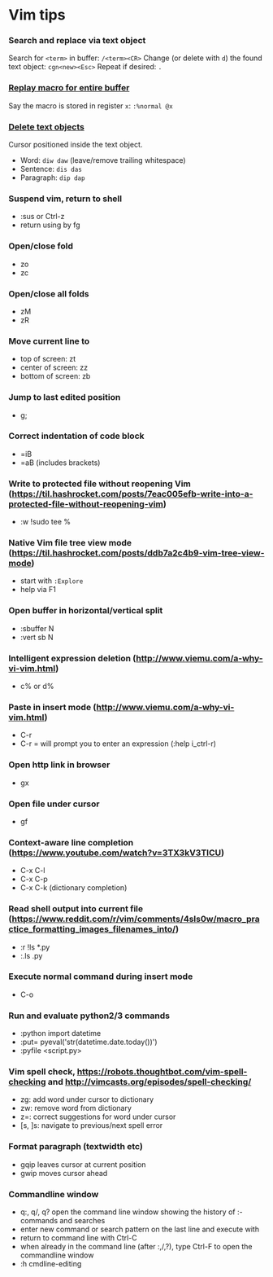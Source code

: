 # Vim tips

### Search and replace via text object

Search for `<term>` in buffer: `/<term><CR>`
Change (or delete with `d`) the found text object: `cgn<new><Esc>`
Repeat if desired: `.`

### [Replay macro for entire buffer](http://stackoverflow.com/questions/1291962/replay-a-vim-macro-until-end-of-buffer)

Say the macro is stored in register `x`: `:%normal @x`

### [Delete text objects](http://blog.carbonfive.com/2011/10/17/vim-text-objects-the-definitive-guide/)

Cursor positioned inside the text object.

- Word: `diw daw` (leave/remove trailing whitespace)
- Sentence: `dis das`
- Paragraph: `dip dap`

### Suspend vim, return to shell

- :sus or Ctrl-z
- return using by fg

### Open/close fold

- zo
- zc

### Open/close all folds
- zM
- zR

### Move current line to

- top of screen:    zt
- center of screen: zz
- bottom of screen: zb

### Jump to last edited position

- g;

### Correct indentation of code block

- =iB
- =aB (includes brackets)

### Write to protected file without reopening Vim (https://til.hashrocket.com/posts/7eac005efb-write-into-a-protected-file-without-reopening-vim)

- :w !sudo tee %

### Native Vim file tree view mode (https://til.hashrocket.com/posts/ddb7a2c4b9-vim-tree-view-mode)

- start with `:Explore`
- help via F1

### Open buffer in horizontal/vertical split

- :sbuffer N
- :vert sb N

### Intelligent expression deletion (http://www.viemu.com/a-why-vi-vim.html)

- c% or d%

### Paste in insert mode (http://www.viemu.com/a-why-vi-vim.html)

- C-r <register>
- C-r = will prompt you to enter an expression (:help i_ctrl-r)

### Open http link in browser

- gx

### Open file under cursor

- gf

### Context-aware line completion (https://www.youtube.com/watch?v=3TX3kV3TICU)

- C-x C-l
- C-x C-p
- C-x C-k (dictionary completion)

### Read shell output into current file (https://www.reddit.com/r/vim/comments/4sls0w/macro_practice_formatting_images_filenames_into/)

- :r !ls *.py 
- :.ls .py

### Execute normal command during insert mode 

- C-o <command> 

### Run and evaluate python2/3 commands

- :python import datetime
- :put= pyeval('str(datetime.date.today())')
- :pyfile <script.py>

### Vim spell check,  https://robots.thoughtbot.com/vim-spell-checking and http://vimcasts.org/episodes/spell-checking/

- zg: add word under cursor to dictionary
- zw: remove word from dictionary
- z=: correct suggestions for word under cursor
- [s, ]s: navigate to previous/next spell error

### Format paragraph (textwidth etc)

- gqip leaves cursor at current position
- gwip moves cursor ahead

### Commandline window

- q:, q/, q? open the command line window showing the history of :-commands and searches
- enter new command or search pattern on the last line and execute with <CR>
- return to command line with Ctrl-C
- when already in the command line (after :,/,?), type Ctrl-F to open the commandline window
- :h cmdline-editing
